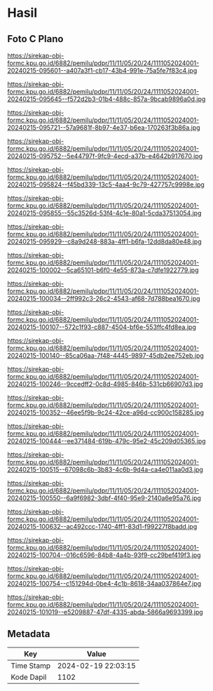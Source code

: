 # Hasil

## Foto C Plano

https://sirekap-obj-formc.kpu.go.id/6882/pemilu/pdpr/11/11/05/20/24/1111052024001-20240215-095601--a407a3f1-cb17-43b4-991e-75a5fe7f83c4.jpg

https://sirekap-obj-formc.kpu.go.id/6882/pemilu/pdpr/11/11/05/20/24/1111052024001-20240215-095645--f572d2b3-01b4-488c-857a-9bcab9896a0d.jpg

https://sirekap-obj-formc.kpu.go.id/6882/pemilu/pdpr/11/11/05/20/24/1111052024001-20240215-095721--57a9681f-8b97-4e37-b6ea-170263f3b86a.jpg

https://sirekap-obj-formc.kpu.go.id/6882/pemilu/pdpr/11/11/05/20/24/1111052024001-20240215-095752--5e44797f-9fc9-4ecd-a37b-e4642b917670.jpg

https://sirekap-obj-formc.kpu.go.id/6882/pemilu/pdpr/11/11/05/20/24/1111052024001-20240215-095824--f45bd339-13c5-4aa4-9c79-427757c9998e.jpg

https://sirekap-obj-formc.kpu.go.id/6882/pemilu/pdpr/11/11/05/20/24/1111052024001-20240215-095855--55c3526d-53f4-4c1e-80a1-5cda37513054.jpg

https://sirekap-obj-formc.kpu.go.id/6882/pemilu/pdpr/11/11/05/20/24/1111052024001-20240215-095929--c8a9d248-883a-4ff1-b6fa-12dd8da80e48.jpg

https://sirekap-obj-formc.kpu.go.id/6882/pemilu/pdpr/11/11/05/20/24/1111052024001-20240215-100002--5ca65101-b6f0-4e55-873a-c7dfe1922779.jpg

https://sirekap-obj-formc.kpu.go.id/6882/pemilu/pdpr/11/11/05/20/24/1111052024001-20240215-100034--2ff992c3-26c2-4543-af68-7d788bea1670.jpg

https://sirekap-obj-formc.kpu.go.id/6882/pemilu/pdpr/11/11/05/20/24/1111052024001-20240215-100107--572c1f93-c887-4504-bf6e-553ffc4fd8ea.jpg

https://sirekap-obj-formc.kpu.go.id/6882/pemilu/pdpr/11/11/05/20/24/1111052024001-20240215-100140--85ca06aa-7f48-4445-9897-45db2ee752eb.jpg

https://sirekap-obj-formc.kpu.go.id/6882/pemilu/pdpr/11/11/05/20/24/1111052024001-20240215-100246--9ccedff2-0c8d-4985-846b-531cb66907d3.jpg

https://sirekap-obj-formc.kpu.go.id/6882/pemilu/pdpr/11/11/05/20/24/1111052024001-20240215-100352--46ee5f9b-9c24-42ce-a96d-cc900c158285.jpg

https://sirekap-obj-formc.kpu.go.id/6882/pemilu/pdpr/11/11/05/20/24/1111052024001-20240215-100444--ee371484-619b-479c-95e2-45c209d05365.jpg

https://sirekap-obj-formc.kpu.go.id/6882/pemilu/pdpr/11/11/05/20/24/1111052024001-20240215-100515--67098c6b-3b83-4c6b-9d4a-ca4e011aa0d3.jpg

https://sirekap-obj-formc.kpu.go.id/6882/pemilu/pdpr/11/11/05/20/24/1111052024001-20240215-100550--6a9f6982-3dbf-4f40-95e9-2140a6e95a76.jpg

https://sirekap-obj-formc.kpu.go.id/6882/pemilu/pdpr/11/11/05/20/24/1111052024001-20240215-100632--ac492ccc-1740-4ff1-83d1-f99227f8badd.jpg

https://sirekap-obj-formc.kpu.go.id/6882/pemilu/pdpr/11/11/05/20/24/1111052024001-20240215-100704--016c6596-84b8-4a4b-93f9-cc29bef419f3.jpg

https://sirekap-obj-formc.kpu.go.id/6882/pemilu/pdpr/11/11/05/20/24/1111052024001-20240215-100754--c151294d-0be4-4c1b-8618-34aa037864e7.jpg

https://sirekap-obj-formc.kpu.go.id/6882/pemilu/pdpr/11/11/05/20/24/1111052024001-20240215-101019--e5209887-47df-4335-abda-5866a9693399.jpg


## Metadata

| Key        | Value               |
| ---------- | ------------------- |
| Time Stamp | 2024-02-19 22:03:15 |
| Kode Dapil | 1102                |



